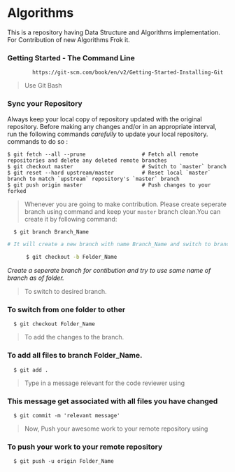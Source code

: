 # Algorithms
This is a repository having Data Structure and Algorithms implementation.
For Contribution of new Algorithms Frok it.

### Getting Started - The Command Line ###
            https://git-scm.com/book/en/v2/Getting-Started-Installing-Git

> Use Git Bash 

###  Sync your Repository

  Always keep your local copy of repository updated with the original repository.
  Before making any changes and/or in an appropriate interval, run the following 
  commands *carefully* to update your local repository.
  commands  to do so : 

    $ git fetch --all --prune                  # Fetch all remote repositories and delete any deleted remote branches
    $ git checkout master                      # Switch to `master` branch
    $ git reset --hard upstream/master         # Reset local `master` branch to match `upstream` repository's `master` branch  
    $ git push origin master                   # Push changes to your forked 

> Whenever you are going to make contribution.
  Please create seperate branch using command 
  and keep your `master` branch clean.You can 
  create it by following command:
  
      $ git branch Branch_Name
  
```sh
# It will create a new branch with name Branch_Name and switch to branch Folder_Name
  
      $ git checkout -b Folder_Name
```
*Create a seperate branch for contibution and try to use same name of branch as of folder.*

> To switch to desired branch.
### To switch from one folder to other
   
      $ git checkout Folder_Name

> To add the changes to the branch. 
  ### To add all files to branch Folder_Name.        
  
      $ git add .

> Type in a message relevant for the code reviewer using
  ### This message get associated with all files you have changed
  
      $ git commit -m 'relevant message'

> Now, Push your awesome work to your remote repository using
  ### To push your work to your remote repository
  
      $ git push -u origin Folder_Name
